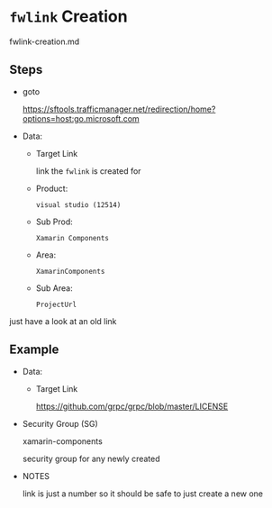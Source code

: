 # `fwlink` Creation

fwlink-creation.md

## Steps
*   goto 

    https://sftools.trafficmanager.net/redirection/home?options=host:go.microsoft.com

*   Data:

    *   Target Link

        link the `fwlink` is created for

    *   Product: 
    
        `visual studio (12514)`

    *   Sub Prod: 
    
        `Xamarin Components`

    *   Area: 
    
        `XamarinComponents`

    *   Sub Area: 
    
        `ProjectUrl`

just have a look at an old link


## Example

*   Data:

    *   Target Link

        https://github.com/grpc/grpc/blob/master/LICENSE

*   Security Group (SG)

    xamarin-components 
    
    security group for any newly created

*   NOTES

    link is just a number so it should be safe to just create a new one
